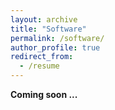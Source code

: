 ```yaml
---
layout: archive
title: "Software"
permalink: /software/
author_profile: true
redirect_from:
  - /resume
---
```


**Coming soon ...**
